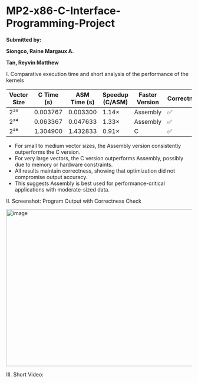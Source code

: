 # MP2-x86-C-Interface-Programming-Project
**Submitted by:**

**Siongco, Raine Margaux A.**

**Tan, Reyvin Matthew** 

I. Comparative execution time and short analysis of the performance of the kernels 

| Vector Size | C Time (s) | ASM Time (s) | Speedup (C/ASM) | Faster Version | Correctness |
|-------------|------------|--------------|-----------------|----------------|-------------|
| 2²⁰         | 0.003767   | 0.003300     | 1.14×           | Assembly       | ✅          |
| 2²⁴         | 0.063367   | 0.047633     | 1.33×           | Assembly       | ✅          |
| 2²⁸         | 1.304900   | 1.432833     | 0.91×           | C              | ✅          |

- For small to medium vector sizes, the Assembly version consistently outperforms the C version.
- For very large vectors, the C version outperforms Assembly, possibly due to memory or hardware constraints.
- All results maintain correctness, showing that optimization did not compromise output accuracy.
- This suggests Assembly is best used for performance-critical applications with moderate-sized data.

II. Screenshot: Program Output with Correctness Check 

<img width="614" height="426" alt="image" src="https://github.com/user-attachments/assets/093ff9f5-08aa-4d7a-bb4a-9abc63720b85" />

III. Short Video:


